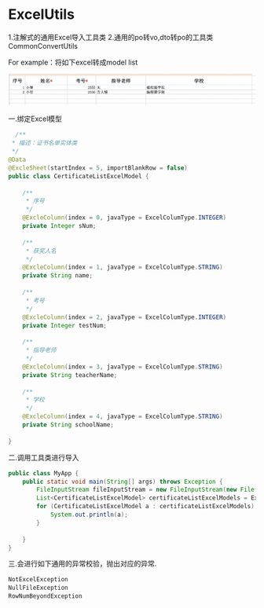 

# ExcelUtils
1.注解式的通用Excel导入工具类
2.通用的po转vo,dto转po的工具类 CommonConvertUtils

For example：将如下excel转成model list
  
![image](https://github.com/xiaozhi404/readme_pic/raw/master/1.png)

一.绑定Excel模型
```java  
  /**
 * 描述：证书名单实体类
 */
@Data
@ExcleSheet(startIndex = 5, importBlankRow = false)
public class CertificateListExcelModel {

    /**
     * 序号
     */
    @ExcleColumn(index = 0, javaType = ExcelColumType.INTEGER)
    private Integer sNum;

    /**
     * 获奖人名
     */
    @ExcleColumn(index = 1, javaType = ExcelColumType.STRING)
    private String name;

    /**
     * 考号
     */
    @ExcleColumn(index = 2, javaType = ExcelColumType.INTEGER)
    private Integer testNum;

    /**
     * 指导老师
     */
    @ExcleColumn(index = 3, javaType = ExcelColumType.STRING)
    private String teacherName;

    /**
     * 学校
     */
    @ExcleColumn(index = 4, javaType = ExcelColumType.STRING)
    private String schoolName;

}  
```
二.调用工具类进行导入
```java
public class MyApp {
    public static void main(String[] args) throws Exception {
        FileInputStream fileInputStream = new FileInputStream(new File("/Users/xiaozhi/Desktop/demo.xlsx"));
        List<CertificateListExcelModel> certificateListExcelModels = ExcelUtils.covertExcel2Model(fileInputStream, CertificateListExcelModel.class);
        for (CertificateListExcelModel a : certificateListExcelModels) {
            System.out.println(a);
        }

    }
}
```
三.会进行如下通用的异常校验，抛出对应的异常.
```java
NotExcelException
NullFileException
RowNumBeyondException
```

